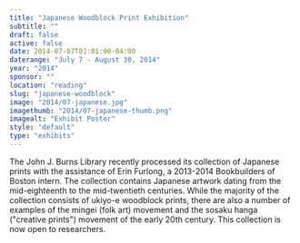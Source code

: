 ```yaml
---
title: "Japanese Woodblock Print Exhibition"
subtitle: ""
draft: false
active: false
date: 2014-07-07T01:01:00-04:00
daterange: "July 7 - August 30, 2014"
year: "2014"
sponsor: ""
location: "reading"
slug: "japanese-woodblock"
image: "2014/07-japanese.jpg"
imagethumb: "2014/07-japanese-thumb.png"
imagealt: "Exhibit Poster"
style: "default"
type: "exhibits"
---
```


The John J. Burns Library recently processed its collection of Japanese prints with the assistance of Erin Furlong, a 2013-2014 Bookbuilders of Boston intern. The collection contains Japanese artwork dating from the mid-eighteenth to the mid-twentieth centuries. While the majority of the collection consists of ukiyo-e woodblock prints, there are also a number of examples of the mingei (folk art) movement and the sosaku hanga ("creative prints") movement of the early 20th century. This collection is now open to researchers.
